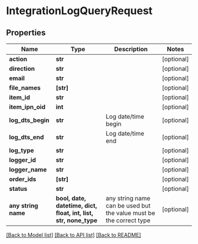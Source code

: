 # IntegrationLogQueryRequest


## Properties
Name | Type | Description | Notes
------------ | ------------- | ------------- | -------------
**action** | **str** |  | [optional] 
**direction** | **str** |  | [optional] 
**email** | **str** |  | [optional] 
**file_names** | **[str]** |  | [optional] 
**item_id** | **str** |  | [optional] 
**item_ipn_oid** | **int** |  | [optional] 
**log_dts_begin** | **str** | Log date/time begin | [optional] 
**log_dts_end** | **str** | Log date/time end | [optional] 
**log_type** | **str** |  | [optional] 
**logger_id** | **str** |  | [optional] 
**logger_name** | **str** |  | [optional] 
**order_ids** | **[str]** |  | [optional] 
**status** | **str** |  | [optional] 
**any string name** | **bool, date, datetime, dict, float, int, list, str, none_type** | any string name can be used but the value must be the correct type | [optional]

[[Back to Model list]](../README.md#documentation-for-models) [[Back to API list]](../README.md#documentation-for-api-endpoints) [[Back to README]](../README.md)


